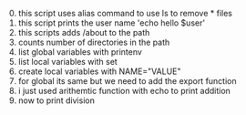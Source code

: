 0. this script uses alias command to use ls to remove * files
1. this script prints the user name 'echo hello $user'
2. this scripts adds /about to the path
3. counts number of directories in the path
4. list global variables with printenv
5. list local variables with set
6. create local variables with NAME="VALUE"
7. for global its same but we need to add the export function
8. i just used arithemtic function with echo to print addition
9. now to print division